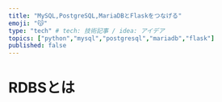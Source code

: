 ```yaml
---
title: "MySQL,PostgreSQL,MariaDBとFlaskをつなげる"
emoji: "😽"
type: "tech" # tech: 技術記事 / idea: アイデア
topics: ["python","mysql","postgresql","mariadb","flask"]
published: false
---
```


# RDBSとは